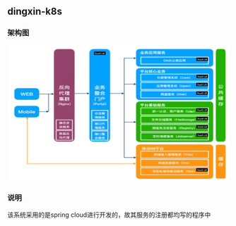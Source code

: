 ## dingxin-k8s
### 架构图
![架构图](https://github.com/dlwangzg/dingxin-k8s/blob/master/architecture.png)
### 说明
该系统采用的是spring cloud进行开发的，故其服务的注册都均写的程序中
